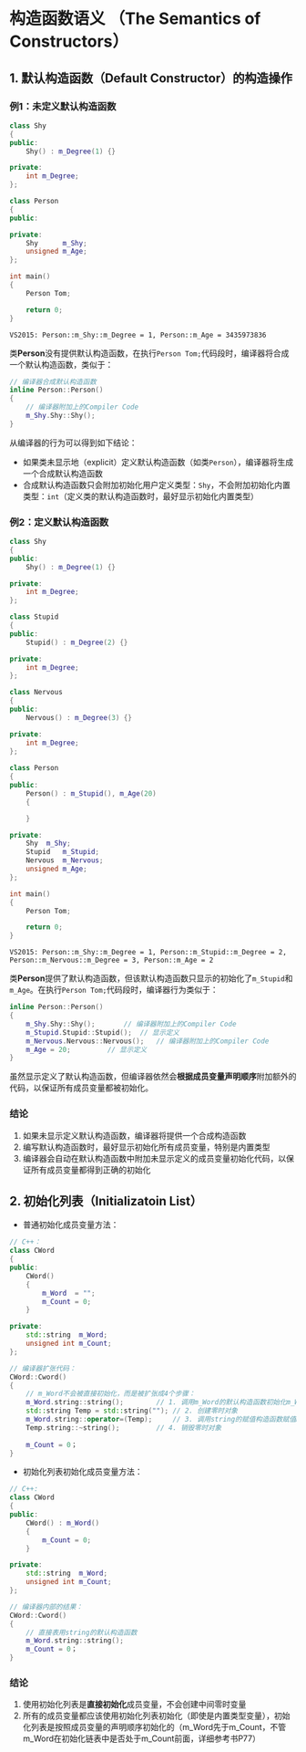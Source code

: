 # 构造函数语义 （The Semantics of Constructors）

## 1. 默认构造函数（Default Constructor）的构造操作
### 例1：未定义默认构造函数
```C++
class Shy
{
public:
	Shy() : m_Degree(1) {}

private:
	int m_Degree;
};

class Person
{
public:

private:
	Shy      m_Shy;
	unsigned m_Age;
};

int main()
{
	Person Tom;

	return 0;
}
```
```
VS2015: Person::m_Shy::m_Degree = 1, Person::m_Age = 3435973836
```

类**Person**没有提供默认构造函数，在执行`Person Tom;`代码段时，编译器将合成一个默认构造函数，类似于：
```C++
// 编译器合成默认构造函数
inline Person::Person()
{
	// 编译器附加上的Compiler Code
	m_Shy.Shy::Shy();
}
```
从编译器的行为可以得到如下结论：
* 如果类未显示地（explicit）定义默认构造函数（如类`Person`），编译器将生成一个合成默认构造函数
* 合成默认构造函数只会附加初始化用户定义类型：`Shy`，不会附加初始化内置类型：`int`（定义类的默认构造函数时，最好显示初始化内置类型）

### 例2：定义默认构造函数
```C++
class Shy
{
public:
	Shy() : m_Degree(1) {}

private:
	int m_Degree;
};

class Stupid
{ 
public: 
	Stupid() : m_Degree(2) {}

private:
	int m_Degree;
};

class Nervous
{
public:
	Nervous() : m_Degree(3) {}

private:
	int m_Degree;
};
 
class Person
{
public:
	Person() : m_Stupid(), m_Age(20)
	{

	}

private:
	Shy	 m_Shy;
	Stupid   m_Stupid;
	Nervous  m_Nervous;
	unsigned m_Age;
};

int main()
{
	Person Tom;

	return 0;
}
```
```
VS2015: Person::m_Shy::m_Degree = 1, Person::m_Stupid::m_Degree = 2, Person::m_Nervous::m_Degree = 3, Person::m_Age = 2
```

类**Person**提供了默认构造函数，但该默认构造函数只显示的初始化了`m_Stupid`和`m_Age`。在执行`Person Tom;`代码段时，编译器行为类似于：
```C++
inline Person::Person()
{
	m_Shy.Shy::Shy();		// 编译器附加上的Compiler Code
	m_Stupid.Stupid::Stupid();	// 显示定义
	m_Nervous.Nervous::Nervous();	// 编译器附加上的Compiler Code
	m_Age = 20;			// 显示定义
}
```
虽然显示定义了默认构造函数，但编译器依然会**根据成员变量声明顺序**附加额外的代码，以保证所有成员变量都被初始化。

### 结论
1. 如果未显示定义默认构造函数，编译器将提供一个合成构造函数
2. 编写默认构造函数时，最好显示初始化所有成员变量，特别是内置类型
3. 编译器会自动在默认构造函数中附加未显示定义的成员变量初始化代码，以保证所有成员变量都得到正确的初始化

## 2. 初始化列表（Initializatoin List）
* 普通初始化成员变量方法：
```C++
// C++：
class CWord
{
public:
	CWord()
	{
		m_Word  = "";
		m_Count = 0;
	}

private:
	std::string  m_Word;
	unsigned int m_Count;
};

// 编译器扩张代码：
CWord::Cword()
{
	// m_Word不会被直接初始化，而是被扩张成4个步骤：
	m_Word.string::string();		// 1. 调用m_Word的默认构造函数初始化m_Word
	std::string Temp = std::string("");	// 2. 创建零时对象
	m_Word.string::operator=(Temp);		// 3. 调用string的赋值构造函数赋值m_Word
	Temp.string::~string();			// 4. 销毁零时对象
	
	m_Count = 0；
}
```
* 初始化列表初始化成员变量方法：
```C++
// C++:
class CWord
{
public:
	CWord() : m_Word()
	{
		m_Count = 0;
	}

private:
	std::string  m_Word;
	unsigned int m_Count;
};

// 编译器内部的结果：
CWord::Cword()
{
	// 直接表用string的默认构造函数
	m_Word.string::string();
	m_Count = 0；
}
```
### 结论
1. 使用初始化列表是**直接初始化**成员变量，不会创建中间零时变量
2. 所有的成员变量都应该使用初始化列表初始化（即使是内置类型变量），初始化列表是按照成员变量的声明顺序初始化的（m_Word先于m_Count，不管m_Word在初始化链表中是否处于m_Count前面，详细参考书P77）
